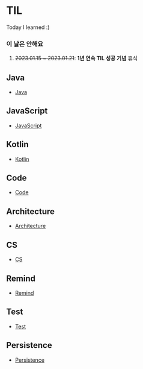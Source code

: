 # TIL
Today I learned :)

### 이 날은 안해요
1. ~~2023.01.15 ~ 2023.01.21~~: **1년 연속 TIL 성공 기념** 휴식

## Java
* [Java](https://github.com/injuk/TIL/blob/master/Java/Java.md)

## JavaScript
* [JavaScript](https://github.com/injuk/TIL/blob/master/JavaScript/JavaScript.md)

## Kotlin
* [Kotlin](https://github.com/injuk/TIL/blob/master/Kotlin/Kotlin.md)

## Code
* [Code](https://github.com/injuk/TIL/blob/master/Code/Code.md)

## Architecture
* [Architecture](https://github.com/injuk/TIL/blob/master/Architecture/Architecture.md)

## CS
* [CS](https://github.com/injuk/TIL/blob/master/CS/CS.md)

## Remind
* [Remind](https://github.com/injuk/TIL/blob/master/Remind/Remind.md)

## Test
* [Test](https://github.com/injuk/TIL/blob/master/Test/Test.md)

## Persistence
* [Persistence](https://github.com/injuk/TIL/blob/master/Persistence/Persistence.md)